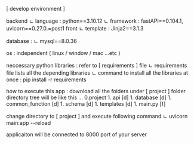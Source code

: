 [ develop environment ]

backend 
 ㄴ language : python==3.10.12
 ㄴ framework : fastAPI==0.104.1, uvicorn==0.27.0.=post1
front 
 ㄴ template : Jinja2==3.1.3

database :
 ㄴ mysql==8.0.36

os : independent ( linux / window / mac ...etc ) 

neccessary python libraries : refer to [ requirements ] file 
 ㄴ requirements file lists all the depending libraries
 ㄴ command to install all the libraries at once :  pip install -r requirements   

how to execute this app :
   download all the folders under [ project ] folder
   directory tree will be like this ...
        0.project
           1. api [d]
           1. database [d]
           1. common_function [d]
           1. schema [d]
           1. templates [d]
           1. main.py [f]

change directory to [ project ] and execute following command
  ㄴ uvicorn main:app --reload

applicaiton will be connected to 8000 port of your server
